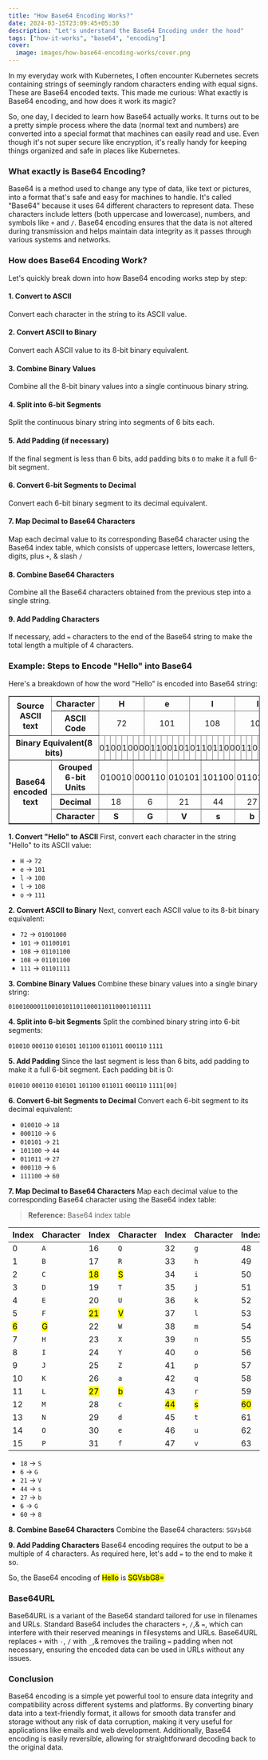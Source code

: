 ```yaml
---
title: "How Base64 Encoding Works?"
date: 2024-03-15T23:09:45+05:30
description: "Let's understand the Base64 Encoding under the hood"
tags: ["how-it-works", "base64", "encoding"]
cover:
  image: images/how-base64-encoding-works/cover.png
---
```


In my everyday work with Kubernetes, I often encounter Kubernetes secrets containing strings of seemingly random characters ending with equal signs. These are Base64 encoded texts. This made me curious: What exactly is Base64 encoding, and how does it work its magic?

So, one day, I decided to learn how Base64 actually works. It turns out to be a pretty simple process where the data (normal text and numbers) are converted into a special format that machines can easily read and use. Even though it's not super secure like encryption, it's really handy for keeping things organized and safe in places like Kubernetes.

### What exactly is Base64 Encoding?

Base64 is a method used to change any type of data, like text or pictures, into a format that's safe and easy for machines to handle. It's called "Base64" because it uses 64 different characters to represent data. These characters include letters (both uppercase and lowercase), numbers, and symbols like `+` and `/`. Base64 encoding ensures that the data is not altered during transmission and helps maintain data integrity as it passes through various systems and networks.

### How does Base64 Encoding Work?

Let's quickly break down into how Base64 encoding works step by step:

#### 1. Convert to ASCII
Convert each character in the string to its ASCII value.

#### 2. Convert ASCII to Binary
Convert each ASCII value to its 8-bit binary equivalent.

#### 3. Combine Binary Values
Combine all the 8-bit binary values into a single continuous binary string.

#### 4. Split into 6-bit Segments
Split the continuous binary string into segments of 6 bits each.

#### 5. Add Padding (if necessary)
If the final segment is less than 6 bits, add padding bits `0` to make it a full 6-bit segment.

#### 6. Convert 6-bit Segments to Decimal
Convert each 6-bit binary segment to its decimal equivalent.

#### 7. Map Decimal to Base64 Characters
Map each decimal value to its corresponding Base64 character using the Base64 index table, which consists of uppercase letters, lowercase letters, digits, plus `+`, & slash `/`

#### 8. Combine Base64 Characters
Combine all the Base64 characters obtained from the previous step into a single string.

#### 9. Add Padding Characters
If necessary, add `=` characters to the end of the Base64 string to make the total length a multiple of 4 characters.

### Example: Steps to Encode "Hello" into Base64

Here's a breakdown of how the word "Hello" is encoded into Base64 string:

<style>
  .custom-table td {
  min-width:0 !important;
  padding:0 !important;
  border: 1 !important;
  border-bottom: 0 !important;
  text-align: center;
}
.custom-table th{
  border-bottom: 0 !important;
}
</style>

<table border="1" class="custom-table">
  <thead>
    <tr style="font-weight:bold;">
      <th rowspan="2" scope="col">Source ASCII text</th>
      <th scope="col">Character</th>
      <td colspan="8">H</td>
      <td colspan="8">e</td>
      <td colspan="8">l</td>
      <td colspan="8">l</td>
      <td colspan="8">o</td>
    </tr>
    <tr>
      <th scope="col">ASCII Code</th>
      <td colspan="8">72</td>
      <td colspan="8">101</td>
      <td colspan="8">108</td>
      <td colspan="8">108</td>
      <td colspan="8">111</td>
    </tr>
    <tr>
      <th colspan="2" scope="col">Binary Equivalent(8 bits)</th>
      <td>0</td><td>1</td><td>0</td><td>0</td><td>1</td><td>0</td><td>0</td><td>0</td>
      <td>0</td><td>1</td><td>1</td><td>0</td><td>0</td><td>1</td><td>0</td><td>1</td>
      <td>0</td><td>1</td><td>1</td><td>0</td><td>1</td><td>1</td><td>0</td><td>0</td>
      <td>0</td><td>1</td><td>1</td><td>0</td><td>1</td><td>1</td><td>0</td><td>0</td>
      <td>0</td><td>1</td><td>1</td><td>0</td><td>1</td><td>1</td><td>1</td><td>1</td>
    </tr>
  </thead>
  <tbody>
    <tr>
      <th rowspan="3" scope="row">Base64 encoded text</th>
      <th scope="row">Grouped 6-bit Units</th>
      <td colspan="6">010010</td>
      <td colspan="6">000110</td>
      <td colspan="6">010101</td>
      <td colspan="6">101100</td>
      <td colspan="6">011011</td>
      <td colspan="6">000110</td>
      <td colspan="8">1111<mark>00</mark></td>
    </tr>
    <tr>
      <th scope="row">Decimal</th>
      <td colspan="6">18</td><td colspan="6">6</td><td colspan="6">21</td><td colspan="6">44</td><td colspan="6">27</td><td colspan="6">6</td><td colspan="6">60</td>
    </tr>
    <tr style="font-weight:bold;">
      <th scope="row">Character</th>
      <td colspan="6">S</td><td colspan="6">G</td><td colspan="6">V</td><td colspan="6">s</td><td colspan="6">b</td><td colspan="6">G</td><td colspan="6">8</td>
    </tr>
  </tbody>
</table>

**1. Convert "Hello" to ASCII**
First, convert each character in the string "Hello" to its ASCII value:

- `H` -> `72`
- `e` -> `101`
- `l` -> `108`
- `l` -> `108`
- `o` -> `111`

**2. Convert ASCII to Binary**
Next, convert each ASCII value to its 8-bit binary equivalent:

- `72`  -> `01001000`
- `101` -> `01100101`
- `108` -> `01101100`
- `108` -> `01101100`
- `111` -> `01101111`

**3. Combine Binary Values**
Combine these binary values into a single binary string:

`0100100001100101011011000110110001101111`

**4. Split into 6-bit Segments**
Split the combined binary string into 6-bit segments:

`010010` `000110` `010101` `101100` `011011` `000110` `1111`

**5. Add Padding**
Since the last segment is less than 6 bits, add padding to make it a full 6-bit segment. Each padding bit is 0:

`010010` `000110` `010101` `101100` `011011` `000110` `1111[00]`

**6. Convert 6-bit Segments to Decimal**
Convert each 6-bit segment to its decimal equivalent:

- `010010` -> `18`
- `000110` -> `6`
- `010101` -> `21`
- `101100` -> `44`
- `011011` -> `27`
- `000110` -> `6`
- `111100` -> `60`

**7. Map Decimal to Base64 Characters**
Map each decimal value to the corresponding Base64 character using the Base64 index table:

> **Reference:** Base64 index table

| Index   | Character | Index    | Character | Index    | Character | Index    | Character |
| ------- | --------- | -------- | --------- | -------- | --------- | -------- | --------- |
| 0       | `A`       | 16       | `Q`       | 32       | `g`       | 48       | `w`       |
| 1       | `B`       | 17       | `R`       | 33       | `h`       | 49       | `x`       |
| 2       | `C`       | <mark>18 | <mark>S   | 34       | `i`       | 50       | `y`       |
| 3       | `D`       | 19       | `T`       | 35       | `j`       | 51       | `z`       |
| 4       | `E`       | 20       | `U`       | 36       | `k`       | 52       | `0`       |
| 5       | `F`       | <mark>21 | <mark>V   | 37       | `l`       | 53       | `1`       |
| <mark>6 | <mark>G   | 22       | `W`       | 38       | `m`       | 54       | `2`       |
| 7       | `H`       | 23       | `X`       | 39       | `n`       | 55       | `3`       |
| 8       | `I`       | 24       | `Y`       | 40       | `o`       | 56       | `4`       |
| 9       | `J`       | 25       | `Z`       | 41       | `p`       | 57       | `5`       |
| 10      | `K`       | 26       | `a`       | 42       | `q`       | 58       | `6`       |
| 11      | `L`       | <mark>27 | <mark>b   | 43       | `r`       | 59       | `7`       |
| 12      | `M`       | 28       | `c`       | <mark>44 | <mark>s   | <mark>60 | <mark>8   |
| 13      | `N`       | 29       | `d`       | 45       | `t`       | 61       | `9`       |
| 14      | `O`       | 30       | `e`       | 46       | `u`       | 62       | `+`       |
| 15      | `P`       | 31       | `f`       | 47       | `v`       | 63       | `/`       |

- `18` -> `S`
- `6`  -> `G`
- `21` -> `V`
- `44` -> `s`
- `27` -> `b`
- `6` -> `G`
- `60` -> `8`

**8. Combine Base64 Characters**
Combine the Base64 characters: `SGVsbG8`

**9. Add Padding Characters**
Base64 encoding requires the output to be a multiple of 4 characters. As required here, let's add `=` to the end to make it so.

So, the Base64 encoding of <mark>Hello</mark> is <mark>SGVsbG8=</mark>

### Base64URL

Base64URL is a variant of the Base64 standard tailored for use in filenames and URLs. Standard Base64 includes the characters `+`, `/`,& `=`, which can interfere with their reserved meanings in filesystems and URLs. Base64URL replaces `+` with `-`, `/` with `_`,& removes the trailing `=` padding when not necessary, ensuring the encoded data can be used in URLs without any issues.

### Conclusion

Base64 encoding is a simple yet powerful tool to ensure data integrity and compatibility across different systems and platforms. By converting binary data into a text-friendly format, it allows for smooth data transfer and storage without any risk of data corruption, making it very useful for applications like emails and web development. Additionally, Base64 encoding is easily reversible, allowing for straightforward decoding back to the original data.
